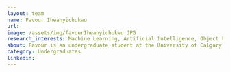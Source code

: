 ```yaml
---
layout: team
name: Favour Iheanyichukwu
url: 
image: /assets/img/favourIheanyichukwu.JPG
research_interests: Machine Learning, Artificial Intelligence, Object Recognition, Automation
about: Favour is an undergraduate student at the University of Calgary and a part of the Intelligence Navigation and Mapping Lab as a summer research student. She is currently aiding in the development of high definition mapping systems for autonomous driving.
category: Undergraduates
linkedin: 
---
```

